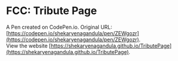 # FCC: Tribute Page

A Pen created on CodePen.io. Original URL: [https://codepen.io/shekaryenagandula/pen/ZEWgozr](https://codepen.io/shekaryenagandula/pen/ZEWgozr).  
View the website [https://shekaryenagandula.github.io/TributePage](https://shekaryenagandula.github.io/TributePage).


